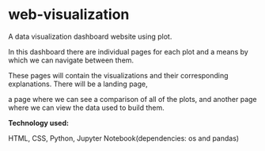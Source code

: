 # web-visualization

A data visualization dashboard website using plot.

In this dashboard there are individual pages for each plot and a means by which we can navigate between them. 

These pages will contain the visualizations and their corresponding explanations. There will be a landing page, 

a page where we can see a comparison of all of the plots, and another page where we can view the data used to build them.

**Technology used:**

HTML, CSS, Python, Jupyter Notebook(dependencies: os and pandas)
